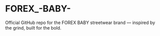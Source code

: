 # FOREX_-BABY-
Official GitHub repo for the FOREX BABY streetwear brand — inspired by the grind, built for the bold.
